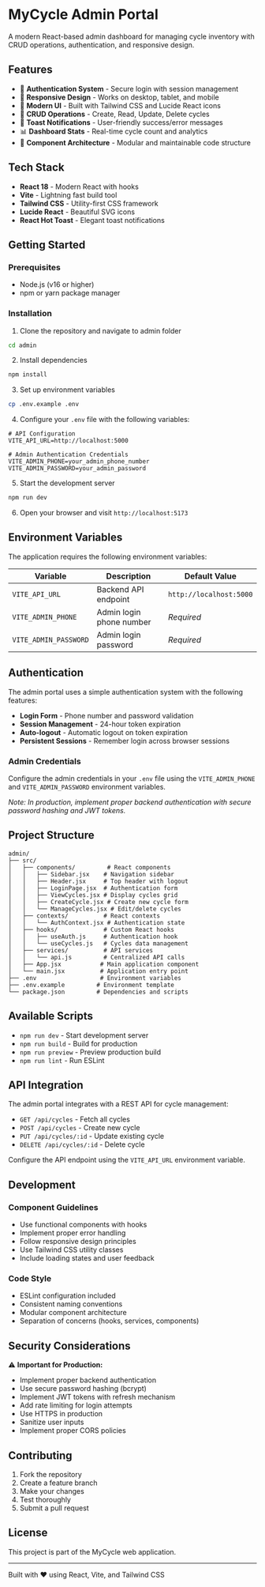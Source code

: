 # MyCycle Admin Portal

A modern React-based admin dashboard for managing cycle inventory with CRUD operations, authentication, and responsive design.

## Features

- 🔐 **Authentication System** - Secure login with session management
- 📱 **Responsive Design** - Works on desktop, tablet, and mobile
- 🎨 **Modern UI** - Built with Tailwind CSS and Lucide React icons
- 🔄 **CRUD Operations** - Create, Read, Update, Delete cycles
- 🔔 **Toast Notifications** - User-friendly success/error messages
- 📊 **Dashboard Stats** - Real-time cycle count and analytics
- 🎯 **Component Architecture** - Modular and maintainable code structure

## Tech Stack

- **React 18** - Modern React with hooks
- **Vite** - Lightning fast build tool
- **Tailwind CSS** - Utility-first CSS framework
- **Lucide React** - Beautiful SVG icons
- **React Hot Toast** - Elegant toast notifications

## Getting Started

### Prerequisites

- Node.js (v16 or higher)
- npm or yarn package manager

### Installation

1. Clone the repository and navigate to admin folder

```bash
cd admin
```

2. Install dependencies

```bash
npm install
```

3. Set up environment variables

```bash
cp .env.example .env
```

4. Configure your `.env` file with the following variables:

```properties
# API Configuration
VITE_API_URL=http://localhost:5000

# Admin Authentication Credentials
VITE_ADMIN_PHONE=your_admin_phone_number
VITE_ADMIN_PASSWORD=your_admin_password
```

5. Start the development server

```bash
npm run dev
```

6. Open your browser and visit `http://localhost:5173`

## Environment Variables

The application requires the following environment variables:

| Variable              | Description              | Default Value           |
| --------------------- | ------------------------ | ----------------------- |
| `VITE_API_URL`        | Backend API endpoint     | `http://localhost:5000` |
| `VITE_ADMIN_PHONE`    | Admin login phone number | _Required_              |
| `VITE_ADMIN_PASSWORD` | Admin login password     | _Required_              |

## Authentication

The admin portal uses a simple authentication system with the following features:

- **Login Form** - Phone number and password validation
- **Session Management** - 24-hour token expiration
- **Auto-logout** - Automatic logout on token expiration
- **Persistent Sessions** - Remember login across browser sessions

### Admin Credentials

Configure the admin credentials in your `.env` file using the `VITE_ADMIN_PHONE` and `VITE_ADMIN_PASSWORD` environment variables.

_Note: In production, implement proper backend authentication with secure password hashing and JWT tokens._

## Project Structure

```
admin/
├── src/
│   ├── components/         # React components
│   │   ├── Sidebar.jsx    # Navigation sidebar
│   │   ├── Header.jsx     # Top header with logout
│   │   ├── LoginPage.jsx  # Authentication form
│   │   ├── ViewCycles.jsx # Display cycles grid
│   │   ├── CreateCycle.jsx # Create new cycle form
│   │   └── ManageCycles.jsx # Edit/delete cycles
│   ├── contexts/          # React contexts
│   │   └── AuthContext.jsx # Authentication state
│   ├── hooks/             # Custom React hooks
│   │   ├── useAuth.js     # Authentication hook
│   │   └── useCycles.js   # Cycles data management
│   ├── services/          # API services
│   │   └── api.js         # Centralized API calls
│   ├── App.jsx           # Main application component
│   └── main.jsx          # Application entry point
├── .env                  # Environment variables
├── .env.example         # Environment template
└── package.json         # Dependencies and scripts
```

## Available Scripts

- `npm run dev` - Start development server
- `npm run build` - Build for production
- `npm run preview` - Preview production build
- `npm run lint` - Run ESLint

## API Integration

The admin portal integrates with a REST API for cycle management:

- `GET /api/cycles` - Fetch all cycles
- `POST /api/cycles` - Create new cycle
- `PUT /api/cycles/:id` - Update existing cycle
- `DELETE /api/cycles/:id` - Delete cycle

Configure the API endpoint using the `VITE_API_URL` environment variable.

## Development

### Component Guidelines

- Use functional components with hooks
- Implement proper error handling
- Follow responsive design principles
- Use Tailwind CSS utility classes
- Include loading states and user feedback

### Code Style

- ESLint configuration included
- Consistent naming conventions
- Modular component architecture
- Separation of concerns (hooks, services, components)

## Security Considerations

⚠️ **Important for Production:**

- Implement proper backend authentication
- Use secure password hashing (bcrypt)
- Implement JWT tokens with refresh mechanism
- Add rate limiting for login attempts
- Use HTTPS in production
- Sanitize user inputs
- Implement proper CORS policies

## Contributing

1. Fork the repository
2. Create a feature branch
3. Make your changes
4. Test thoroughly
5. Submit a pull request

## License

This project is part of the MyCycle web application.

---

Built with ❤️ using React, Vite, and Tailwind CSS
